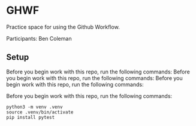 
# GHWF

Practice space for using the Github Workflow.

Participants:
Ben Coleman


## Setup
Before you begin work with this repo, run the following commands:
Before you begin work with this repo, run the following commands:
Before you begin work with this repo, run the following commands:

Before you begin work with this repo, run the following commands:

```
python3 -m venv .venv
source .venv/bin/activate
pip install pytest
```
